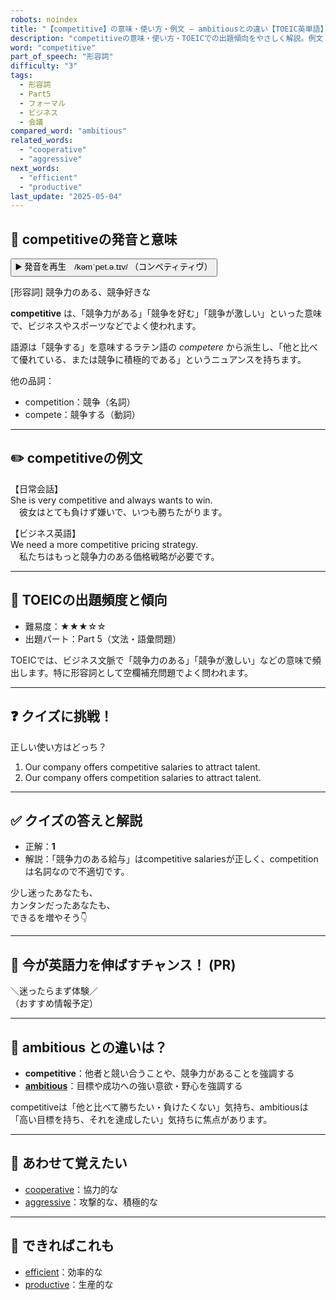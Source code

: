 ```yaml
---
robots: noindex
title: "【competitive】の意味・使い方・例文 ― ambitiousとの違い【TOEIC英単語】"
description: "competitiveの意味・使い方・TOEICでの出題傾向をやさしく解説。例文・クイズ付きでambitiousとの違いもわかりやすく学べます。"
word: "competitive"
part_of_speech: "形容詞"
difficulty: "3"
tags:
  - 形容詞
  - Part5
  - フォーマル
  - ビジネス
  - 会議
compared_word: "ambitious"
related_words:
  - "cooperative"
  - "aggressive"
next_words:
  - "efficient"
  - "productive"
last_update: "2025-05-04"
---
```


## 🔰 competitiveの発音と意味

<button class="play-audio" onclick="playTTS('competitive')">
  <span class="play-audio-main">
    ▶️ 発音を再生　/kəmˈpet.ə.tɪv/
  </span>
  <span class="play-audio-sub">
    （コンペティティヴ）
  </span>
</button>

[形容詞] 競争力のある、競争好きな

**competitive** は、「競争力がある」「競争を好む」「競争が激しい」といった意味で、ビジネスやスポーツなどでよく使われます。

語源は「競争する」を意味するラテン語の *competere* から派生し、「他と比べて優れている、または競争に積極的である」というニュアンスを持ちます。

他の品詞：  
- competition：競争（名詞）
- compete：競争する（動詞）

---

## ✏️ competitiveの例文

【日常会話】  
She is very competitive and always wants to win.  
　彼女はとても負けず嫌いで、いつも勝ちたがります。

【ビジネス英語】  
We need a more competitive pricing strategy.  
　私たちはもっと競争力のある価格戦略が必要です。

---

## 🎯 TOEICの出題頻度と傾向

- 難易度：★★★☆☆
- 出題パート：Part 5（文法・語彙問題）

TOEICでは、ビジネス文脈で「競争力のある」「競争が激しい」などの意味で頻出します。特に形容詞として空欄補充問題でよく問われます。

---

## ❓ クイズに挑戦！

正しい使い方はどっち？

1. Our company offers competitive salaries to attract talent.  
2. Our company offers competition salaries to attract talent.

---

## ✅ クイズの答えと解説

- 正解：**1**
- 解説：「競争力のある給与」はcompetitive salariesが正しく、competitionは名詞なので不適切です。

少し迷ったあなたも、  
カンタンだったあなたも、  
できるを増やそう👇️

---

## 🚀 今が英語力を伸ばすチャンス！ (PR)

<div class="info-center">
＼迷ったらまず体験／<br>  
（おすすめ情報予定）
</div>

---

## 🤔  ambitious との違いは？

- **competitive**：他者と競い合うことや、競争力があることを強調する
- **[ambitious](/word/ambitious)**：目標や成功への強い意欲・野心を強調する

competitiveは「他と比べて勝ちたい・負けたくない」気持ち、ambitiousは「高い目標を持ち、それを達成したい」気持ちに焦点があります。

---

## 🧩 あわせて覚えたい

- [cooperative](/word/cooperative)：協力的な
- [aggressive](/word/aggressive)：攻撃的な、積極的な

---

## 📖 できればこれも

- [efficient](/word/efficient)：効率的な
- [productive](/word/productive)：生産的な

<!-- cvid: aid24_bid39 -->
